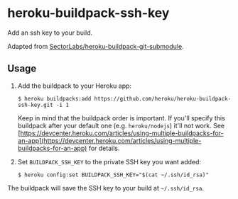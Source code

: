heroku-buildpack-ssh-key
====

Add an ssh key to your build.

Adapted from [SectorLabs/heroku-buildpack-git-submodule](https://github.com/SectorLabs/heroku-buildpack-git-submodule).

## Usage

1. Add the buildpack to your Heroku app:

    ```
    $ heroku buildpacks:add https://github.com/heroku/heroku-buildpack-ssh-key.git -i 1
    ```

    Keep in mind that the buildpack order is important. If you'll specify this buildpack after your default one (e.g. `heroku/nodejs`) it'll not work. See [https://devcenter.heroku.com/articles/using-multiple-buildpacks-for-an-app](https://devcenter.heroku.com/articles/using-multiple-buildpacks-for-an-app) for details.

2. Set `BUILDPACK_SSH_KEY` to the private SSH key you want added:

    ```
    $ heroku config:set BUILDPACK_SSH_KEY="$(cat ~/.ssh/id_rsa)"
    ```

The buildpack will save the SSH key to your build at `~/.ssh/id_rsa`.

